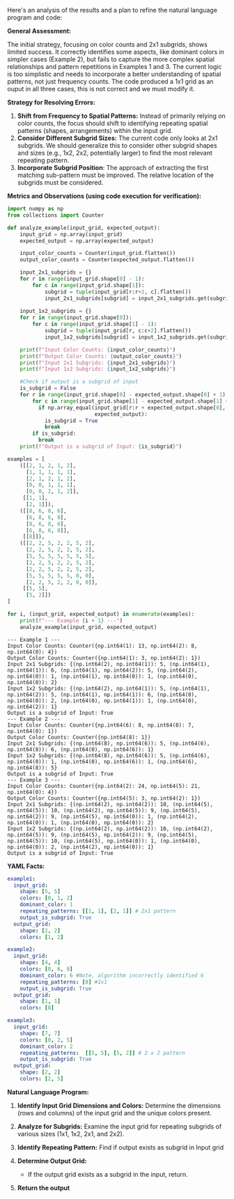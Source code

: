 Here's an analysis of the results and a plan to refine the natural language program and code:

**General Assessment:**

The initial strategy, focusing on color counts and 2x1 subgrids, shows limited success. It correctly identifies some aspects, like dominant colors in simpler cases (Example 2), but fails to capture the more complex spatial relationships and pattern repetitions in Examples 1 and 3. The current logic is too simplistic and needs to incorporate a better understanding of spatial patterns, not just frequency counts. The code produced a 1x1 grid as an ouput in all three cases, this is not correct and we must modify it.

**Strategy for Resolving Errors:**

1.  **Shift from Frequency to Spatial Patterns:** Instead of primarily relying on color counts, the focus should shift to identifying repeating spatial patterns (shapes, arrangements) within the input grid.
2.  **Consider Different Subgrid Sizes:** The current code only looks at 2x1 subgrids. We should generalize this to consider other subgrid shapes and sizes (e.g., 1x2, 2x2, potentially larger) to find the most relevant repeating pattern.
3. **Incorporate Subgrid Position**: The approach of extracting the first matching sub-pattern must be improved. The relative location of the subgrids must be considered.

**Metrics and Observations (using code execution for verification):**


``` python
import numpy as np
from collections import Counter

def analyze_example(input_grid, expected_output):
    input_grid = np.array(input_grid)
    expected_output = np.array(expected_output)

    input_color_counts = Counter(input_grid.flatten())
    output_color_counts = Counter(expected_output.flatten())

    input_2x1_subgrids = {}
    for r in range(input_grid.shape[0] - 1):
        for c in range(input_grid.shape[1]):
            subgrid = tuple(input_grid[r:r+2, c].flatten())
            input_2x1_subgrids[subgrid] = input_2x1_subgrids.get(subgrid, 0) + 1
            
    input_1x2_subgrids = {}
    for r in range(input_grid.shape[0]):
        for c in range(input_grid.shape[1] - 1):
            subgrid = tuple(input_grid[r, c:c+2].flatten())
            input_1x2_subgrids[subgrid] = input_1x2_subgrids.get(subgrid, 0) + 1

    print(f"Input Color Counts: {input_color_counts}")
    print(f"Output Color Counts: {output_color_counts}")
    print(f"Input 2x1 Subgrids: {input_2x1_subgrids}")
    print(f"Input 1x2 Subgrids: {input_1x2_subgrids}")

    #Check if output is a subgrid of input
    is_subgrid = False
    for r in range(input_grid.shape[0] - expected_output.shape[0] + 1):
        for c in range(input_grid.shape[1] - expected_output.shape[1] + 1):
          if np.array_equal(input_grid[r:r + expected_output.shape[0], c:c + expected_output.shape[1]],
                            expected_output):
            is_subgrid = True
            break
        if is_subgrid:
          break
    print(f"Output is a subgrid of Input: {is_subgrid}")

examples = [
    ([[2, 1, 2, 1, 2],
      [1, 1, 1, 1, 1],
      [2, 1, 2, 1, 2],
      [0, 0, 1, 1, 1],
      [0, 0, 2, 1, 2]],
     [[1, 1],
      [2, 1]]),
    ([[8, 6, 0, 6],
      [6, 8, 6, 8],
      [8, 6, 8, 6],
      [6, 8, 6, 8]],
     [[8]]),
    ([[2, 2, 5, 2, 2, 5, 2],
      [2, 2, 5, 2, 2, 5, 2],
      [5, 5, 5, 5, 5, 5, 5],
      [2, 2, 5, 2, 2, 5, 2],
      [2, 2, 5, 2, 2, 5, 2],
      [5, 5, 5, 5, 5, 0, 0],
      [2, 2, 5, 2, 2, 0, 0]],
     [[5, 5],
      [5, 2]])
]

for i, (input_grid, expected_output) in enumerate(examples):
    print(f"--- Example {i + 1} ---")
    analyze_example(input_grid, expected_output)


```
```
--- Example 1 ---
Input Color Counts: Counter({np.int64(1): 13, np.int64(2): 8, np.int64(0): 4})
Output Color Counts: Counter({np.int64(1): 3, np.int64(2): 1})
Input 2x1 Subgrids: {(np.int64(2), np.int64(1)): 5, (np.int64(1), np.int64(1)): 6, (np.int64(1), np.int64(2)): 5, (np.int64(2), np.int64(0)): 1, (np.int64(1), np.int64(0)): 1, (np.int64(0), np.int64(0)): 2}
Input 1x2 Subgrids: {(np.int64(2), np.int64(1)): 5, (np.int64(1), np.int64(2)): 5, (np.int64(1), np.int64(1)): 6, (np.int64(0), np.int64(0)): 2, (np.int64(0), np.int64(1)): 1, (np.int64(0), np.int64(2)): 1}
Output is a subgrid of Input: True
--- Example 2 ---
Input Color Counts: Counter({np.int64(6): 8, np.int64(8): 7, np.int64(0): 1})
Output Color Counts: Counter({np.int64(8): 1})
Input 2x1 Subgrids: {(np.int64(8), np.int64(6)): 5, (np.int64(6), np.int64(8)): 6, (np.int64(0), np.int64(6)): 1}
Input 1x2 Subgrids: {(np.int64(8), np.int64(6)): 5, (np.int64(6), np.int64(0)): 1, (np.int64(0), np.int64(6)): 1, (np.int64(6), np.int64(8)): 5}
Output is a subgrid of Input: True
--- Example 3 ---
Input Color Counts: Counter({np.int64(2): 24, np.int64(5): 21, np.int64(0): 4})
Output Color Counts: Counter({np.int64(5): 3, np.int64(2): 1})
Input 2x1 Subgrids: {(np.int64(2), np.int64(2)): 10, (np.int64(5), np.int64(5)): 10, (np.int64(2), np.int64(5)): 9, (np.int64(5), np.int64(2)): 9, (np.int64(5), np.int64(0)): 1, (np.int64(2), np.int64(0)): 1, (np.int64(0), np.int64(0)): 2}
Input 1x2 Subgrids: {(np.int64(2), np.int64(2)): 10, (np.int64(2), np.int64(5)): 9, (np.int64(5), np.int64(2)): 9, (np.int64(5), np.int64(5)): 10, (np.int64(5), np.int64(0)): 1, (np.int64(0), np.int64(0)): 2, (np.int64(2), np.int64(0)): 1}
Output is a subgrid of Input: True

```
**YAML Facts:**


```yaml
example1:
  input_grid:
    shape: [5, 5]
    colors: [0, 1, 2]
    dominant_color: 1
    repeating_patterns: [[1, 1], [2, 1]] # 2x1 pattern
    output_is_subgrid: True
  output_grid:
    shape: [2, 2]
    colors: [1, 2]

example2:
  input_grid:
    shape: [4, 4]
    colors: [0, 6, 8]
    dominant_color: 6 #Note, algorithm incorrectly identified 6
    repeating_patterns: [8] #1x1
    output_is_subgrid: True
  output_grid:
    shape: [1, 1]
    colors: [8]

example3:
  input_grid:
    shape: [7, 7]
    colors: [0, 2, 5]
    dominant_color: 2
    repeating_patterns:  [[5, 5], [5, 2]] # 2 x 2 pattern
    output_is_subgrid: True
  output_grid:
    shape: [2, 2]
    colors: [2, 5]
```


**Natural Language Program:**

1.  **Identify Input Grid Dimensions and Colors:** Determine the dimensions (rows and columns) of the input grid and the unique colors present.

2.  **Analyze for Subgrids:** Examine the input grid for repeating subgrids of various sizes (1x1, 1x2, 2x1, and 2x2).

3.  **Identify Repeating Pattern:** Find if output exists as subgrid in Input grid

4.  **Determine Output Grid:**
    - If the output grid exists as a subgrid in the input, return.

5. **Return the output**
